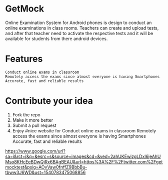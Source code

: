 # GetMock


Online Examination System for Android phones is design to conduct an online examinations in class rooms. Teachers can create and upload tests, and after that teacher need to activate the respective tests and it will be available for students from there android devices.

# Features

    Conduct online exams in classroom
    Remotely access the exams since almost everyone is having Smartphones
    Accurate, fast and reliable results
    
# Contribute your idea
1. Fork the repo
2. Make it more better
3. Submit a pull request
4. Enjoy
#nice website for Conduct online exams in classroom
Remotely access the exams since almost everyone is having Smartphones
Accurate, fast and reliable results

https://www.google.com/url?sa=i&rct=j&q=&esrc=s&source=images&cd=&ved=2ahUKEwjzgLDxl6jeAhUMso8KHcEeBDwQjRx6BAgBEAU&url=https%3A%2F%2Ftwitter.com%2Fgetmocktest&psig=AOvVaw0fnffZ9BbbBu-tbww3J6WD&ust=1540783475068856
